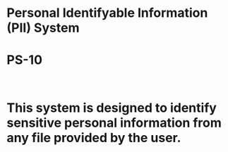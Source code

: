 # Personal Identifyable Information (PII) System
# PS-10
<br/>
<h1> This system is designed to identify sensitive personal information from any file provided by the user. </h1>
